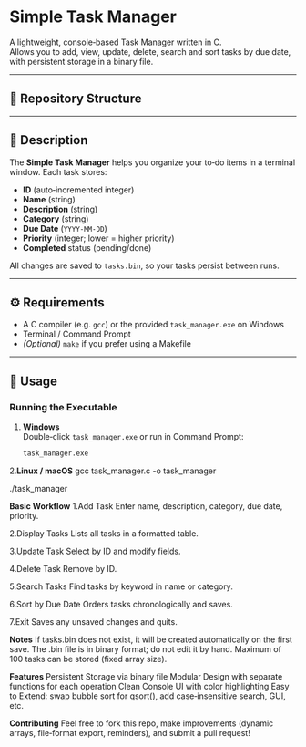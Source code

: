 # Simple Task Manager

A lightweight, console‑based Task Manager written in C.  
Allows you to add, view, update, delete, search and sort tasks by due date, with persistent storage in a binary file.

---

## 📂 Repository Structure


---

## 📝 Description

The **Simple Task Manager** helps you organize your to‑do items in a terminal window. Each task stores:
- **ID** (auto‑incremented integer)
- **Name** (string)
- **Description** (string)
- **Category** (string)
- **Due Date** (`YYYY-MM-DD`)
- **Priority** (integer; lower = higher priority)
- **Completed** status (pending/done)

All changes are saved to `tasks.bin`, so your tasks persist between runs.

---

## ⚙️ Requirements

- A C compiler (e.g. `gcc`) or the provided `task_manager.exe` on Windows
- Terminal / Command Prompt
- *(Optional)* `make` if you prefer using a Makefile

---

## 🚀 Usage

### Running the Executable

1. **Windows**  
   Double‑click `task_manager.exe` or run in Command Prompt:
   ```bat
   task_manager.exe
2.**Linux / macOS**
gcc task_manager.c -o task_manager

./task_manager

**Basic Workflow**
1.Add Task
Enter name, description, category, due date, priority.

2.Display Tasks
Lists all tasks in a formatted table.

3.Update Task
Select by ID and modify fields.

4.Delete Task
Remove by ID.

5.Search Tasks
Find tasks by keyword in name or category.

6.Sort by Due Date
Orders tasks chronologically and saves.

7.Exit
Saves any unsaved changes and quits.

**Notes**
If tasks.bin does not exist, it will be created automatically on the first save.
The .bin file is in binary format; do not edit it by hand.
Maximum of 100 tasks can be stored (fixed array size).

**Features**
Persistent Storage via binary file
Modular Design with separate functions for each operation
Clean Console UI with color highlighting
Easy to Extend: swap bubble sort for qsort(), add case‑insensitive search, GUI, etc.

**Contributing**
Feel free to fork this repo, make improvements
(dynamic arrays, file‑format export, reminders), and submit a pull request!
